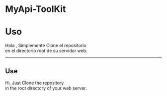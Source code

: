 # MyApi-ToolKit

<h1>Uso</h1>

<p>
Hola , Simplemente Clone el repositorio
<br>
en el directorio root de su servidor web.
</p>

<hr>

<h2>Use</h2>

<p>
Hi, Just Clone the repository
<br>
in the root directory of your web server.
</p>